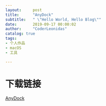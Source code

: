 ```yaml
---
layout:     post
title:      "AnyDock"
subtitle:   " \"Hello World, Hello Blog\""
date:       2019-09-17 00:00:02
author:     "CoderLeonidas"
catalog: true
tags:
- 个人作品
- macOS
- 工具

---
```


# 下载链接

[AnyDock](https://github.com/CoderLeonidas/ProducedByLeonidas/)


